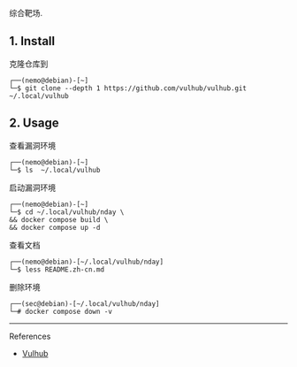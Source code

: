 综合靶场.

## 1. Install

克隆仓库到

```
┌──(nemo@debian)-[~]
└─$ git clone --depth 1 https://github.com/vulhub/vulhub.git ~/.local/vulhub
```

## 2. Usage

查看漏洞环境

```
┌──(nemo@debian)-[~]
└─$ ls  ~/.local/vulhub
```

启动漏洞环境

```
┌──(nemo@debian)-[~]
└─$ cd ~/.local/vulhub/nday \
&& docker compose build \
&& docker compose up -d
```

查看文档

```
┌──(nemo@debian)-[~/.local/vulhub/nday]
└─$ less README.zh-cn.md
```

删除环境

```
┌──(sec@debian)-[~/.local/vulhub/nday]
└─# docker compose down -v
```

---

References

- [Vulhub](https://vulhub.org/)

